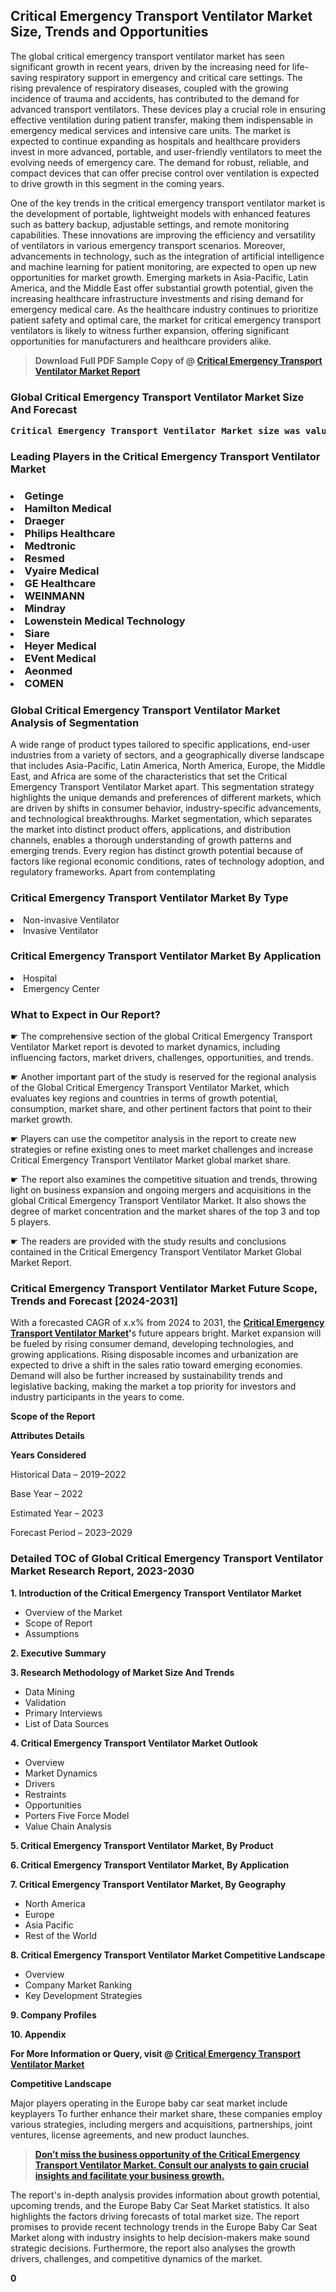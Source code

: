 <p> <h2>Critical Emergency Transport Ventilator Market Size, Trends and Opportunities</h2><p>The global critical emergency transport ventilator market has seen significant growth in recent years, driven by the increasing need for life-saving respiratory support in emergency and critical care settings. The rising prevalence of respiratory diseases, coupled with the growing incidence of trauma and accidents, has contributed to the demand for advanced transport ventilators. These devices play a crucial role in ensuring effective ventilation during patient transfer, making them indispensable in emergency medical services and intensive care units. The market is expected to continue expanding as hospitals and healthcare providers invest in more advanced, portable, and user-friendly ventilators to meet the evolving needs of emergency care. The demand for robust, reliable, and compact devices that can offer precise control over ventilation is expected to drive growth in this segment in the coming years.</p><p>One of the key trends in the critical emergency transport ventilator market is the development of portable, lightweight models with enhanced features such as battery backup, adjustable settings, and remote monitoring capabilities. These innovations are improving the efficiency and versatility of ventilators in various emergency transport scenarios. Moreover, advancements in technology, such as the integration of artificial intelligence and machine learning for patient monitoring, are expected to open up new opportunities for market growth. Emerging markets in Asia-Pacific, Latin America, and the Middle East offer substantial growth potential, given the increasing healthcare infrastructure investments and rising demand for emergency medical care. As the healthcare industry continues to prioritize patient safety and optimal care, the market for critical emergency transport ventilators is likely to witness further expansion, offering significant opportunities for manufacturers and healthcare providers alike.</p></p><blockquote id="" class=""><strong>Download Full PDF Sample Copy of @&nbsp;<a href="https://www.verifiedmarketreports.com/download-sample/?rid=682018&utm_source=Glob-Feb&utm_medium=258" target="_blank">Critical Emergency Transport Ventilator Market Report</a>&nbsp;&nbsp;</strong></blockquote><h3 id="" class=""><strong>Global&nbsp;Critical Emergency Transport Ventilator Market Size And Forecast</strong></h3><pre class="reader-text-block__code-block"><strong>Critical Emergency Transport Ventilator Market size was valued at USD 1.5 Billion in 2022 and is projected to reach USD 2.8 Billion by 2030, growing at a CAGR of 8.8% from 2024 to 2030.</strong></pre><h3 id="" class="">Leading Players in the&nbsp;Critical Emergency Transport Ventilator Market</h3><h3 class=""></Li><Li>Getinge</Li><Li> Hamilton Medical</Li><Li> Draeger</Li><Li> Philips Healthcare</Li><Li> Medtronic</Li><Li> Resmed</Li><Li> Vyaire Medical</Li><Li> GE Healthcare</Li><Li> WEINMANN</Li><Li> Mindray</Li><Li> Lowenstein Medical Technology</Li><Li> Siare</Li><Li> Heyer Medical</Li><Li> EVent Medical</Li><Li> Aeonmed</Li><Li> COMEN</h3><h3 id="" class="">Global&nbsp;Critical Emergency Transport Ventilator Market Analysis of Segmentation</h3><p id="" class="">A wide range of product types tailored to specific applications, end-user industries from a variety of sectors, and a geographically diverse landscape that includes Asia-Pacific, Latin America, North America, Europe, the Middle East, and Africa are some of the characteristics that set the Critical Emergency Transport Ventilator Market apart. This segmentation strategy highlights the unique demands and preferences of different markets, which are driven by shifts in consumer behavior, industry-specific advancements, and technological breakthroughs. Market segmentation, which separates the market into distinct product offers, applications, and distribution channels, enables a thorough understanding of growth patterns and emerging trends. Every region has distinct growth potential because of factors like regional economic conditions, rates of technology adoption, and regulatory frameworks. Apart from contemplating</p><h3 id="" class="">Critical Emergency Transport Ventilator Market&nbsp;By Type</h3><p></Li><Li>Non-invasive Ventilator</Li><Li> Invasive Ventilator</p><div class="" data-test-id=""><h3 id="" class="">Critical Emergency Transport Ventilator Market&nbsp;By Application</h3></div><p class=""></Li><Li>Hospital</Li><Li> Emergency Center</p><div class="" data-test-id=""><h3><span class="">What to Expect in Our Report?</span></h3></div><div class="" data-test-id=""><p><span class="">☛ The comprehensive section of the global Critical Emergency Transport Ventilator Market report is devoted to market dynamics, including influencing factors, market drivers, challenges, opportunities, and trends.</span></p></div><div class="" data-test-id=""><p><span class="">☛ Another important part of the study is reserved for the regional analysis of the Global Critical Emergency Transport Ventilator Market, which evaluates key regions and countries in terms of growth potential, consumption, market share, and other pertinent factors that point to their market growth.</span></p></div><div class="" data-test-id=""><p><span class="">☛ Players can use the competitor analysis in the report to create new strategies or refine existing ones to meet market challenges and increase Critical Emergency Transport Ventilator Market global market share.</span></p></div><div class="" data-test-id=""><p><span class="">☛ The report also examines the competitive situation and trends, throwing light on business expansion and ongoing mergers and acquisitions in the global Critical Emergency Transport Ventilator Market. It also shows the degree of market concentration and the market shares of the top 3 and top 5 players.</span></p></div><div class="" data-test-id=""><p><span class="">☛ The readers are provided with the study results and conclusions contained in the Critical Emergency Transport Ventilator Market Global Market Report.</span></p></div><div class="" data-test-id=""><h3><span class="">Critical Emergency Transport Ventilator Market Future Scope, Trends and Forecast [2024-2031]</span></h3></div><div class="" data-test-id=""><p><span class="">With a forecasted CAGR of x.x% from 2024 to 2031, the <strong><a href="https://www.verifiedmarketreports.com/download-sample/?rid=682018&utm_source=Glob-Feb&utm_medium=258" target="_blank">Critical Emergency Transport Ventilator Market</a>'</strong>s future appears bright. Market expansion will be fueled by rising consumer demand, developing technologies, and growing applications. Rising disposable incomes and urbanization are expected to drive a shift in the sales ratio toward emerging economies. Demand will also be further increased by sustainability trends and legislative backing, making the market a top priority for investors and industry participants in the years to come.</span></p><p id="ember66" class="ember-view reader-text-block__paragraph"><strong>Scope of the Report</strong></p><p id="ember67" class="ember-view reader-text-block__paragraph"><strong>Attributes Details</strong></p><p id="ember68" class="ember-view reader-text-block__paragraph"><strong>Years Considered</strong></p><p id="ember69" class="ember-view reader-text-block__paragraph">Historical Data &ndash; 2019&ndash;2022</p><p id="ember70" class="ember-view reader-text-block__paragraph">Base Year &ndash; 2022</p><p id="ember71" class="ember-view reader-text-block__paragraph">Estimated Year &ndash; 2023</p><p id="ember72" class="ember-view reader-text-block__paragraph">Forecast Period &ndash; 2023&ndash;2029</p></div><h3 id="" class="">Detailed TOC of Global Critical Emergency Transport Ventilator Market Research Report, 2023-2030</h3><p id="" class=""><strong>1. Introduction of the Critical Emergency Transport Ventilator Market</strong></p><ul><li>Overview of the Market</li><li>Scope of Report</li><li>Assumptions</li></ul><p id="" class=""><strong>2. Executive Summary</strong></p><p id="" class=""><strong>3. Research Methodology of Market Size And Trends</strong></p><ul><li>Data Mining</li><li>Validation</li><li>Primary Interviews</li><li>List of Data Sources</li></ul><p id="" class=""><strong>4. Critical Emergency Transport Ventilator Market Outlook</strong></p><ul><li>Overview</li><li>Market Dynamics</li><li>Drivers</li><li>Restraints</li><li>Opportunities</li><li>Porters Five Force Model</li><li>Value Chain Analysis</li></ul><p id="" class=""><strong>5. Critical Emergency Transport Ventilator Market, By Product</strong></p><p id="" class=""><strong>6. Critical Emergency Transport Ventilator Market, By Application</strong></p><p id="" class=""><strong>7. Critical Emergency Transport Ventilator Market, By Geography</strong></p><ul><li>North America</li><li>Europe</li><li>Asia Pacific</li><li>Rest of the World</li></ul><p id="" class=""><strong>8. Critical Emergency Transport Ventilator Market Competitive Landscape</strong></p><ul><li>Overview</li><li>Company Market Ranking</li><li>Key Development Strategies</li></ul><p id="" class=""><strong>9. Company Profiles</strong></p><p id="" class=""><strong>10. Appendix</strong></p><p><strong>For More Information or Query, visit&nbsp;@ <a href="https://www.verifiedmarketreports.com/product/critical-emergency-transport-ventilator-market/" target="_blank">Critical Emergency Transport Ventilator Market</a></strong></p><p id="ember61" class="ember-view reader-text-block__paragraph"><strong>Competitive Landscape</strong></p><p id="ember62" class="ember-view reader-text-block__paragraph">Major players operating in the Europe baby car seat market include keyplayers To further enhance their market share, these companies employ various strategies, including mergers and acquisitions, partnerships, joint ventures, license agreements, and new product launches.</p><blockquote id="ember63" class="ember-view reader-text-block__blockquote"><strong><a href="https://www.verifiedmarketreports.com/download-sample/?rid=682018&utm_source=Glob-Feb&utm_medium=258" target="_blank">Don&rsquo;t miss the business opportunity of the Critical Emergency Transport Ventilator Market. Consult our analysts to gain crucial insights and facilitate your business growth.</a></strong></blockquote><p id="ember64" class="ember-view reader-text-block__paragraph">The report's in-depth analysis provides information about growth potential, upcoming trends, and the Europe Baby Car Seat Market statistics. It also highlights the factors driving forecasts of total market size. The report promises to provide recent technology trends in the Europe Baby Car Seat Market along with industry insights to help decision-makers make sound strategic decisions. Furthermore, the report also analyses the growth drivers, challenges, and competitive dynamics of the market.</p><p class="ember-view reader-text-block__paragraph"><strong>0</strong></p>
